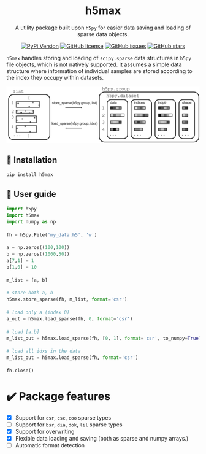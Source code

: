 <div align="center">
<h1>h5max</h1>

A utility package built upon `h5py` for easier data saving and loading of sparse data objects.

[![PyPi Version](https://img.shields.io/pypi/v/h5max.svg)](https://pypi.python.org/pypi/h5max/)
[![GitHub license](https://img.shields.io/github/license/jdcla/h5max)](https://github.com/jdcla/h5max/blob/main/LICENSE.md)
[![GitHub issues](https://img.shields.io/github/issues/jdcla/h5max)](https://github.com/jdcla/h5max/issues)
[![GitHub stars](https://img.shields.io/github/stars/jdcla/h5max)](https://github.com/jdcla/h5max/stargazers)
</div>

`h5max` handles storing and loading of `scipy.sparse` data structures in `h5py` file objects, which is not natively supported. It assumes a simple data structure where information of individual samples are stored according to the index they occupy within datasets.  

<div align="center">
<img src="https://github.com/jdcla/h5max/raw/main/h5max.png" width="600">
</div>

## 🔗 Installation

```bash
pip install h5max
```

## 📖 User guide

```python
import h5py
import h5max
import numpy as np

fh = h5py.File('my_data.h5', 'w')

a = np.zeros((100,100))
b = np.zeros((1000,50))
a[7,1] = 1
b[1,0] = 10

m_list = [a, b]

# store both a, b
h5max.store_sparse(fh, m_list, format='csr')

# load only a (index 0)
a_out = h5max.load_sparse(fh, 0, format='csr')

# load [a,b]
m_list_out = h5max.load_sparse(fh, [0, 1], format='csr', to_numpy=True)

# load all idxs in the data
m_list_out = h5max.load_sparse(fh, format='csr')

fh.close()
```

# ✔️ Package features

- [x] Support for `csr`, `csc`, `coo` sparse types
- [ ] Support for `bsr`, `dia`, `dok`, `lil` sparse types
- [x] Support for overwriting
- [x] Flexible data loading and saving (both as sparse and numpy arrays.)
- [ ] Automatic format detection
